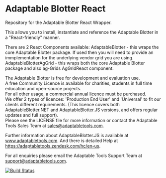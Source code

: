 # Adaptable Blotter React

Repository for the Adaptable Blotter React Wrapper.

This allows you to install, instantiate and reference the Adaptable Blotter in a "React-friendly" manner.

There are 2 React Components available:
AdaptableBlotter - this wraps the core Adaptable Blotter package. If used then you will need to provide an immplementation for the underlying vendor grid you are using.
AdaptableBlotterAgGrid - this wraps both the core Adaptable Blotter package and also ag-Grids AgGridReact component.

The Adaptable Blotter is free for development and evaluation use.  
A free Community Licence is available for charities, students in full time education and open-source projects.  
For all other usage, a commercial annual licence must be purchased.  
We offer 2 types of licences: 'Production End User' and 'Universal' to fit our clients different requirements. 
(This licence covers both AdaptableBlotter.NET and AdaptableBlotter.JS versions, and offers regular updates and full support).  
Please see the LICENSE file for more information or contact the Adaptable Tools Sales Team at sales@adaptabletools.com.

Further information about AdaptableBlotter.JS is available at www.adaptabletools.com.  And there is detailed Help at https://adaptabletools.zendesk.com/hc/en-us.

For all enquiries please email the Adaptable Tools Support Team at support@adaptabletools.com.

[![Build Status](https://travis-ci.org/JonnyAdaptableTools/adaptableblotter.svg?branch=master)](https://travis-ci.org/JonnyAdaptableTools/adaptableblotter)
